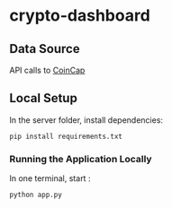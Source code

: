 # crypto-dashboard

## Data Source
API calls to [CoinCap](https://docs.coincap.io)


## Local Setup

In the server folder, install dependencies:

```
pip install requirements.txt
```


### Running the Application Locally

In one terminal, start :

```
python app.py
```



